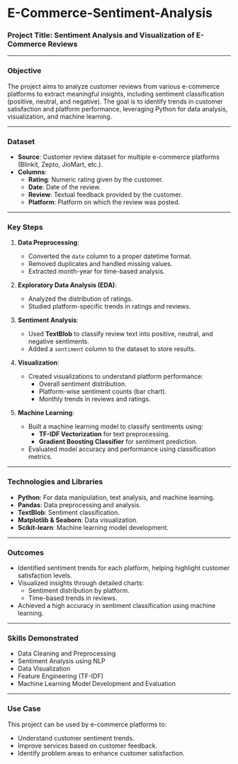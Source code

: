 # E-Commerce-Sentiment-Analysis

### Project Title: **Sentiment Analysis and Visualization of E-Commerce Reviews**

---

### **Objective**
The project aims to analyze customer reviews from various e-commerce platforms to extract meaningful insights, including sentiment classification (positive, neutral, and negative). The goal is to identify trends in customer satisfaction and platform performance, leveraging Python for data analysis, visualization, and machine learning.

---

### **Dataset**
- **Source**: Customer review dataset for multiple e-commerce platforms (Blinkit, Zepto, JioMart, etc.).
- **Columns**:
  - **Rating**: Numeric rating given by the customer.
  - **Date**: Date of the review.
  - **Review**: Textual feedback provided by the customer.
  - **Platform**: Platform on which the review was posted.

---

### **Key Steps**
1. **Data Preprocessing**:
   - Converted the `date` column to a proper datetime format.
   - Removed duplicates and handled missing values.
   - Extracted month-year for time-based analysis.

2. **Exploratory Data Analysis (EDA)**:
   - Analyzed the distribution of ratings.
   - Studied platform-specific trends in ratings and reviews.

3. **Sentiment Analysis**:
   - Used **TextBlob** to classify review text into positive, neutral, and negative sentiments.
   - Added a `sentiment` column to the dataset to store results.

4. **Visualization**:
   - Created visualizations to understand platform performance:
     - Overall sentiment distribution.
     - Platform-wise sentiment counts (bar chart).
     - Monthly trends in reviews and ratings.

5. **Machine Learning**:
   - Built a machine learning model to classify sentiments using:
     - **TF-IDF Vectorization** for text preprocessing.
     - **Gradient Boosting Classifier** for sentiment prediction.
   - Evaluated model accuracy and performance using classification metrics.

---

### **Technologies and Libraries**
- **Python**: For data manipulation, text analysis, and machine learning.
- **Pandas**: Data preprocessing and analysis.
- **TextBlob**: Sentiment classification.
- **Matplotlib & Seaborn**: Data visualization.
- **Scikit-learn**: Machine learning model development.

---

### **Outcomes**
- Identified sentiment trends for each platform, helping highlight customer satisfaction levels.
- Visualized insights through detailed charts:
  - Sentiment distribution by platform.
  - Time-based trends in reviews.
- Achieved a high accuracy in sentiment classification using machine learning.

---

### **Skills Demonstrated**
- Data Cleaning and Preprocessing
- Sentiment Analysis using NLP
- Data Visualization
- Feature Engineering (TF-IDF)
- Machine Learning Model Development and Evaluation

---

### **Use Case**
This project can be used by e-commerce platforms to:
- Understand customer sentiment trends.
- Improve services based on customer feedback.
- Identify problem areas to enhance customer satisfaction.
